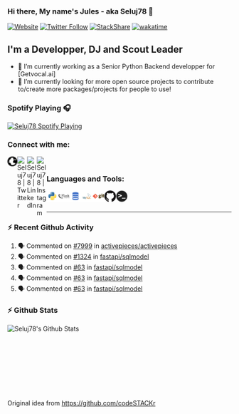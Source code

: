 ### Hi there, My name's Jules - aka Seluj78 👋

[![Website](https://img.shields.io/website?style=for-the-badge&url=http%3A%2F%2Fjuleslasne.com)](http://juleslasne.com)
[![Twitter Follow](https://img.shields.io/twitter/follow/Seluj78?color=1DA1F2&logo=twitter&style=for-the-badge)](https://twitter.com/intent/follow?original_referer=https%3A%2F%2Fgithub.com%2FSeluj78&screen_name=Seluj78)
[![StackShare](http://img.shields.io/badge/tech-stack-0690fa.svg?style=for-the-badge)](https://stackshare.io/seluj78/my-stack)
[![wakatime](https://wakatime.com/badge/user/88919298-f5ab-4657-8612-f894056689c0.svg?style=for-the-badge)](https://wakatime.com/@88919298-f5ab-4657-8612-f894056689c0)

## I'm a Developper, DJ and Scout Leader

- 🔭 I’m currently working as a Senior Python Backend developper for [Getvocal.ai]
- 🌱 I’m currently looking for more open source projects to contribute to/create more packages/projects for people to use!

### Spotify Playing 🎧
[<img src="https://spotify-now-playing.seluj78.vercel.app/api/spotify" alt="Seluj78 Spotify Playing" width="350" />](https://open.spotify.com/user/21l72khltbnqrea4ho4uyddbi)

### Connect with me:

[<img align="left" alt="juleslasne.com" width="22px" src="https://raw.githubusercontent.com/iconic/open-iconic/master/svg/globe.svg" />][website]
[<img align="left" alt="Seluj78 | Twitter" width="22px" src="https://cdn.jsdelivr.net/npm/simple-icons@v3/icons/twitter.svg" />][twitter]
[<img align="left" alt="Seluj78 | LinkedIn" width="22px" src="https://cdn.jsdelivr.net/npm/simple-icons@v3/icons/linkedin.svg" />][linkedin]
[<img align="left" alt="Seluj78 | Instagram" width="22px" src="https://cdn.jsdelivr.net/npm/simple-icons@v3/icons/instagram.svg" />][instagram]

<br />

### Languages and Tools:

<img align="left" alt="Python" width="26px" src="https://raw.githubusercontent.com/github/explore/80688e429a7d4ef2fca1e82350fe8e3517d3494d/topics/python/python.png" />
<img align="left" alt="Flask" width="26px" src="https://raw.githubusercontent.com/github/explore/80688e429a7d4ef2fca1e82350fe8e3517d3494d/topics/flask/flask.png" />
<img align="left" alt="SQL" width="26px" src="https://raw.githubusercontent.com/github/explore/80688e429a7d4ef2fca1e82350fe8e3517d3494d/topics/sql/sql.png" />
<img align="left" alt="MySQL" width="26px" src="https://raw.githubusercontent.com/github/explore/80688e429a7d4ef2fca1e82350fe8e3517d3494d/topics/mysql/mysql.png" />
<img align="left" alt="Git" width="26px" src="https://raw.githubusercontent.com/github/explore/80688e429a7d4ef2fca1e82350fe8e3517d3494d/topics/git/git.png" />
<img align="left" alt="GitHub" width="26px" src="https://raw.githubusercontent.com/github/explore/78df643247d429f6cc873026c0622819ad797942/topics/github/github.png" />
<img align="left" alt="Terminal" width="26px" src="https://raw.githubusercontent.com/github/explore/80688e429a7d4ef2fca1e82350fe8e3517d3494d/topics/terminal/terminal.png" />

<br />
<br />

---

### :zap: Recent Github Activity
  
<!--START_SECTION:activity-->
1. 🗣 Commented on [#7999](https://github.com/activepieces/activepieces/issues/7999#issuecomment-2949363573) in [activepieces/activepieces](https://github.com/activepieces/activepieces)
2. 🗣 Commented on [#1324](https://github.com/fastapi/sqlmodel/pull/1324#issuecomment-2730332902) in [fastapi/sqlmodel](https://github.com/fastapi/sqlmodel)
3. 🗣 Commented on [#63](https://github.com/fastapi/sqlmodel/issues/63#issuecomment-2720255323) in [fastapi/sqlmodel](https://github.com/fastapi/sqlmodel)
4. 🗣 Commented on [#63](https://github.com/fastapi/sqlmodel/issues/63#issuecomment-2711846228) in [fastapi/sqlmodel](https://github.com/fastapi/sqlmodel)
5. 🗣 Commented on [#63](https://github.com/fastapi/sqlmodel/issues/63#issuecomment-2706153138) in [fastapi/sqlmodel](https://github.com/fastapi/sqlmodel)
<!--END_SECTION:activity-->

### :zap: Github Stats

  <img align="left" alt="Seluj78's Github Stats" src="https://github-readme-stats-delta-jade.vercel.app/api?username=Seluj78&show_icons=true&hide_border=true" />

<br />
<br />
<br />
<br />
<br />
<br />
<br />
<br />
<br />

[Datascientest]: https://datascientest.com/
[website]: http://juleslasne.com
[matcha]: https://github.com/seluj78/pymatcha
[twitter]: https://twitter.com/seluj78
[instagram]: https://instagram.com/jules_lasne
[linkedin]: https://www.linkedin.com/in/jules-lasne/

Original idea from https://github.com/codeSTACKr
